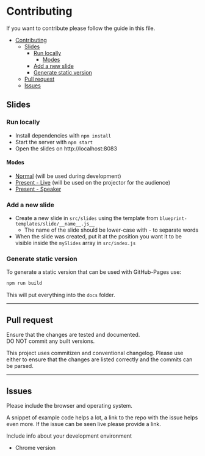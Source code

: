 # Contributing

If you want to contribute please follow the guide in this file.

<!-- toc -->

- [Contributing](#contributing)
  - [Slides](#slides)
    - [Run locally](#run-locally)
      - [Modes](#modes)
    - [Add a new slide](#add-a-new-slide)
    - [Generate static version](#generate-static-version)
  - [Pull request](#pull-request)
  - [Issues](#issues)

<!-- tocstop -->

## Slides

### Run locally

* Install dependencies with `npm install`
* Start the server with `npm start`
* Open the slides on http://localhost:8083

#### Modes

* [Normal](http://localhost:8083) (will be used during development)
* [Present - Live](http://localhost:8083?live=true) (will be used on the projector for the audience)
* [Present - Speaker](http://localhost:8083?present=true)


### Add a new slide

* Create a new slide in `src/slides` using the template from `blueprint-templates/slide/__name__.js__`
  * The name of the slide should be lower-case with `-` to separate words
* When the slide was created, put it at the position you want it to be visible inside the `mySlides` array in `src/index.js`

### Generate static version

To generate a static version that can be used with GitHub-Pages use:

```bash
npm run build
```

This will put everything into the `docs` folder.

---

## Pull request

Ensure that the changes are tested and documented.  
DO NOT commit any built versions.  

This project uses commitizen and conventional changelog. Please use either
to ensure that the changes are listed correctly and the commits can be parsed.

---

## Issues

Please include the browser and operating system.

A snippet of example code helps a lot, a link to the repo with the issue helps even more.
If the issue can be seen live please provide a link.

Include info about your development environment

* Chrome version
